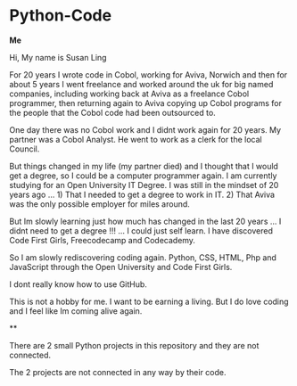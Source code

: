 # Python-Code

**Me**

Hi, My name is Susan Ling

For 20 years I wrote code in Cobol, working for Aviva, Norwich and then for about 5 years I went freelance and worked around the uk for big named companies, including working back
at Aviva as a freelance Cobol programmer, then returning again to Aviva copying up Cobol programs for the people that the Cobol code had been outsourced to.

One day there was no Cobol work and I didnt work again for 20 years. My partner was a Cobol Analyst. He went to work as a clerk for the local Council.

But things changed in my life (my partner died) and I thought that I would get a degree, so I could be a computer programmer again. I am currently studying for an Open University IT Degree.
I was still in the mindset of 20 years ago ... 1) That I needed to get a degree to work in IT. 2) That Aviva was the only possible employer for miles around.

But Im slowly learning just how much has changed in the last 20 years ... I didnt need to get a degree !!! ... I could just self learn.
I have discovered Code First Girls, Freecodecamp and Codecademy. 

So I am slowly rediscovering coding again. Python, CSS, HTML, Php and JavaScript through the Open University and Code First Girls.

I dont really know how to use GitHub.

This is not a hobby for me. I want to be earning a living. But I do love coding and I feel like Im coming alive again.

**

There are 2 small Python projects in this repository and they are not connected.





The 2 projects are not connected in any way by their code.
